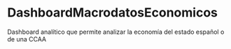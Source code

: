 # DashboardMacrodatosEconomicos
Dashboard analítico que permite analizar la economía del estado español o de una CCAA
